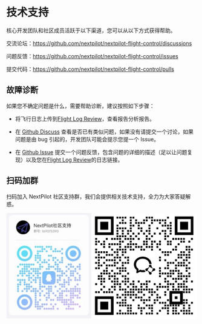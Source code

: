 # 技术支持

核心开发团队和社区成员活跃于以下渠道，您可以从以下方式获得帮助。

交流论坛：<https://github.com/nextpilot/nextpilot-flight-control/discussions>

问题反馈：<https://github.com/nextpilot/nextpilot-flight-control/issues>

提交代码：<https://github.com/nextpilot/nextpilot-flight-control/pulls>

## 故障诊断

如果您不确定问题是什么，需要帮助诊断，建议按照如下步骤：

- 将飞行日志上传到[Flight Log Review](https://logs.px4.io/)，查看报告分析报告。
- 在 [Github Discuss](https://github.com/nextpilot/nextpilot-flight-control/discussions) 查看是否已有类似问题，如果没有请提交一个讨论，如果问题是由 bug 引起的，开发团队可能会提示您提一个 Issue。

- 在 [Github Issue](https://github.com/nextpilot/nextpilot-flight-control/issues/) 提交一个问题反馈，包含问题的详细的描述（足以让问题复现）以及您在[Flight Log Review](https://logs.px4.io/)的日志链接。

## 扫码加群

扫码加入 NextPilot 社区支持群，我们会提供相关技术支持，全力为大家答疑解惑。

![](./add-to-group.jpeg)
